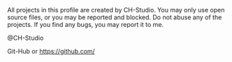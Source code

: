 All projects in this profile are created by CH-Studio.
You may only use open source files, or you may be reported and blocked.
Do not abuse any of the projects.
If you find any bugs, you may report it to me.

@CH-Studio

Git-Hub or https://github.com/
